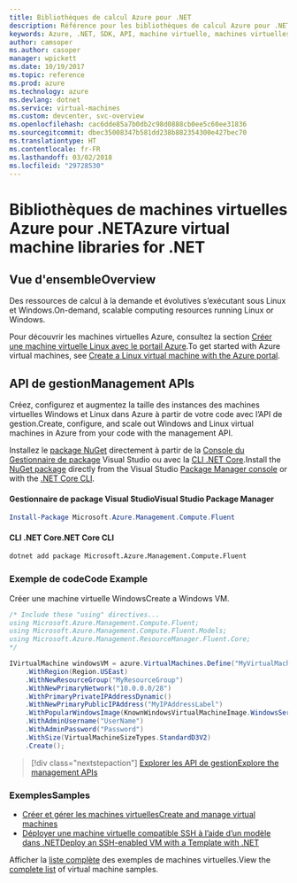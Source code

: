 ```yaml
---
title: Bibliothèques de calcul Azure pour .NET
description: Référence pour les bibliothèques de calcul Azure pour .NET
keywords: Azure, .NET, SDK, API, machine virtuelle, machines virtuelles, calcul
author: camsoper
ms.author: casoper
manager: wpickett
ms.date: 10/19/2017
ms.topic: reference
ms.prod: azure
ms.technology: azure
ms.devlang: dotnet
ms.service: virtual-machines
ms.custom: devcenter, svc-overview
ms.openlocfilehash: cac6dde85a7b0db2c98d0888cb0ee5c60ee31836
ms.sourcegitcommit: dbec35008347b581dd238b882354300e427bec70
ms.translationtype: HT
ms.contentlocale: fr-FR
ms.lasthandoff: 03/02/2018
ms.locfileid: "29728530"
---
```

# <a name="azure-virtual-machine-libraries-for-net"></a><span data-ttu-id="ab944-104">Bibliothèques de machines virtuelles Azure pour .NET</span><span class="sxs-lookup"><span data-stu-id="ab944-104">Azure virtual machine libraries for .NET</span></span>

## <a name="overview"></a><span data-ttu-id="ab944-105">Vue d'ensemble</span><span class="sxs-lookup"><span data-stu-id="ab944-105">Overview</span></span>

<span data-ttu-id="ab944-106">Des ressources de calcul à la demande et évolutives s’exécutant sous Linux et Windows.</span><span class="sxs-lookup"><span data-stu-id="ab944-106">On-demand, scalable computing resources running Linux or Windows.</span></span>

<span data-ttu-id="ab944-107">Pour découvrir les machines virtuelles Azure, consultez la section [Créer une machine virtuelle Linux avec le portail Azure](https://review.docs.microsoft.com/azure/virtual-machines/linux/quick-create-portal).</span><span class="sxs-lookup"><span data-stu-id="ab944-107">To get started with Azure virtual machines, see [Create a Linux virtual machine with the Azure portal](https://review.docs.microsoft.com/azure/virtual-machines/linux/quick-create-portal).</span></span>

## <a name="management-apis"></a><span data-ttu-id="ab944-108">API de gestion</span><span class="sxs-lookup"><span data-stu-id="ab944-108">Management APIs</span></span>

<span data-ttu-id="ab944-109">Créez, configurez et augmentez la taille des instances des machines virtuelles Windows et Linux dans Azure à partir de votre code avec l’API de gestion.</span><span class="sxs-lookup"><span data-stu-id="ab944-109">Create, configure, and scale out Windows and Linux virtual machines in Azure from your code with the management API.</span></span>

<span data-ttu-id="ab944-110">Installez le [package NuGet](https://www.nuget.org/packages/Microsoft.Azure.Management.Compute.Fluent) directement à partir de la [Console du Gestionnaire de package][PackageManager] Visual Studio ou avec la [CLI .NET Core][DotNetCLI].</span><span class="sxs-lookup"><span data-stu-id="ab944-110">Install the [NuGet package](https://www.nuget.org/packages/Microsoft.Azure.Management.Compute.Fluent) directly from the Visual Studio [Package Manager console][PackageManager] or with the [.NET Core CLI][DotNetCLI].</span></span>

#### <a name="visual-studio-package-manager"></a><span data-ttu-id="ab944-111">Gestionnaire de package Visual Studio</span><span class="sxs-lookup"><span data-stu-id="ab944-111">Visual Studio Package Manager</span></span>

```powershell
Install-Package Microsoft.Azure.Management.Compute.Fluent
```

#### <a name="net-core-cli"></a><span data-ttu-id="ab944-112">CLI .NET Core</span><span class="sxs-lookup"><span data-stu-id="ab944-112">.NET Core CLI</span></span>

```bash
dotnet add package Microsoft.Azure.Management.Compute.Fluent
```

### <a name="code-example"></a><span data-ttu-id="ab944-113">Exemple de code</span><span class="sxs-lookup"><span data-stu-id="ab944-113">Code Example</span></span>

<span data-ttu-id="ab944-114">Créer une machine virtuelle Windows</span><span class="sxs-lookup"><span data-stu-id="ab944-114">Create a Windows VM.</span></span>

```csharp
/* Include these "using" directives...
using Microsoft.Azure.Management.Compute.Fluent;
using Microsoft.Azure.Management.Compute.Fluent.Models;
using Microsoft.Azure.Management.ResourceManager.Fluent.Core;
*/

IVirtualMachine windowsVM = azure.VirtualMachines.Define("MyVirtualMachine")
    .WithRegion(Region.USEast)
    .WithNewResourceGroup("MyResourceGroup")
    .WithNewPrimaryNetwork("10.0.0.0/28")
    .WithPrimaryPrivateIPAddressDynamic()
    .WithNewPrimaryPublicIPAddress("MyIPAddressLabel")
    .WithPopularWindowsImage(KnownWindowsVirtualMachineImage.WindowsServer2012R2Datacenter)
    .WithAdminUsername("UserName")
    .WithAdminPassword("Password")
    .WithSize(VirtualMachineSizeTypes.StandardD3V2)
    .Create();
```

> [!div class="nextstepaction"]
> [<span data-ttu-id="ab944-115">Explorer les API de gestion</span><span class="sxs-lookup"><span data-stu-id="ab944-115">Explore the management APIs</span></span>](https://docs.microsoft.com/dotnet/api/overview/azure/virtualmachines/management?view=azure-dotnet)

### <a name="samples"></a><span data-ttu-id="ab944-116">Exemples</span><span class="sxs-lookup"><span data-stu-id="ab944-116">Samples</span></span>

* [<span data-ttu-id="ab944-117">Créer et gérer les machines virtuelles</span><span class="sxs-lookup"><span data-stu-id="ab944-117">Create and manage virtual machines</span></span>](/dotnet/azure/dotnet-sdk-azure-virtual-machine-samples)
* [<span data-ttu-id="ab944-118">Déployer une machine virtuelle compatible SSH à l’aide d’un modèle dans .NET</span><span class="sxs-lookup"><span data-stu-id="ab944-118">Deploy an SSH-enabled VM with a Template with .NET</span></span>](https://azure.microsoft.com/resources/samples/resource-manager-dotnet-template-deployment/)

<span data-ttu-id="ab944-119">Afficher la [liste complète](https://azure.microsoft.com/resources/samples/?platform=dotnet&term=VM) des exemples de machines virtuelles.</span><span class="sxs-lookup"><span data-stu-id="ab944-119">View the [complete list](https://azure.microsoft.com/resources/samples/?platform=dotnet&term=VM) of virtual machine samples.</span></span>

[PackageManager]: https://docs.microsoft.com/nuget/tools/package-manager-console
[DotNetCLI]: https://docs.microsoft.com/dotnet/core/tools/dotnet-add-package
